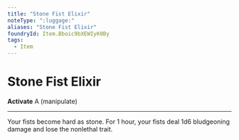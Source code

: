 ```yaml
---
title: "Stone Fist Elixir"
noteType: ":luggage:"
aliases: "Stone Fist Elixir"
foundryId: Item.Bboic9bXEWIyK0By
tags:
  - Item
---
```


# Stone Fist Elixir

**Activate** A (manipulate)

* * *

Your fists become hard as stone. For 1 hour, your fists deal 1d6 bludgeoning damage and lose the nonlethal trait.


